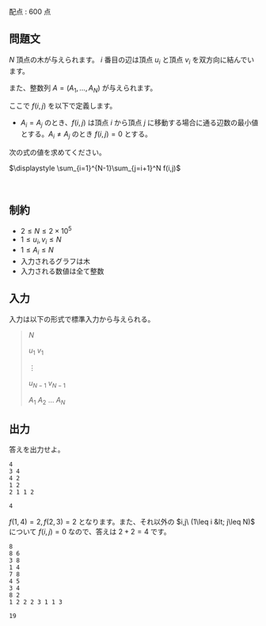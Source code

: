 配点 : $600$ 点

## 問題文

$N$ 頂点の木が与えられます。 $i$ 番目の辺は頂点 $u_i$ と頂点 $v_i$ を双方向に結んでいます。

また、整数列 $A=(A_1,\ldots,A_N)$ が与えられます。

ここで $f(i,j)$ を以下で定義します。

- $A_i=A_j$ のとき、$f(i,j)$ は頂点 $i$ から頂点 $j$ に移動する場合に通る辺数の最小値とする。$A_i\neq A_j$ のとき $f(i,j)=0$ とする。

次の式の値を求めてください。

$\displaystyle \sum_{i=1}^{N-1}\sum_{j=i+1}^N f(i,j)$

<br>

## 制約

- $2\leq N\leq 2\times 10^5$
- $1\leq u_i,v_i \leq N$
- $1\leq A_i\leq N$
- 入力されるグラフは木
- 入力される数値は全て整数

## 入力

入力は以下の形式で標準入力から与えられる。

> $N$ 
> 
> $u_1$ $v_1$
> 
> $\vdots$
> 
> $u_{N-1}$ $v_{N-1}$
> 
> $A_1$ $A_2$ $\ldots$ $A_N$

## 出力

答えを出力せよ。

```input1
4
3 4
4 2
1 2
2 1 1 2
```

```output1
4
```

$f(1,4)=2,f(2,3)=2$ となります。また、それ以外の $i,j\ (1\leq i &lt; j\leq N)$ について $f(i,j)=0$ なので、答えは $2+2=4$ です。

```input2
8
8 6
3 8
1 4
7 8
4 5
3 4
8 2
1 2 2 2 3 1 1 3
```

```output2
19
```